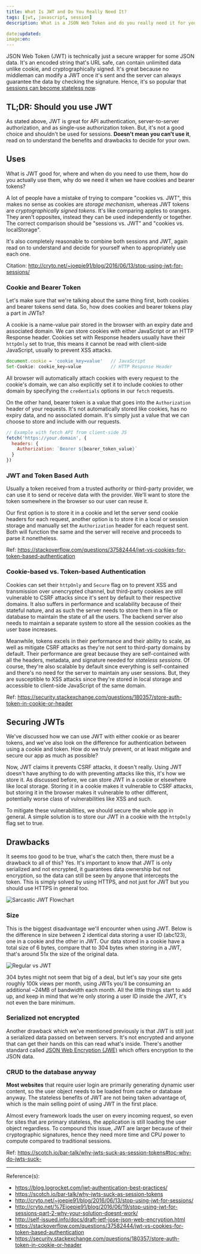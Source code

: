 ```yaml
---
title: What Is JWT and Do You Really Need It?
tags: [jwt, javascript, session]
description: What is a JSON Web Token and do you really need it for your app.

date:updated:
image:en:
---
```


JSON Web Token (JWT) is technically just a secure wrapper for some JSON data. It's an encoded string that's URL safe, can contain unlimited data unlike cookie, and cryptographically signed. It's great because no middleman can modify a JWT once it's sent and the server can always guarantee the data by checking the signature. Hence, it's so popular that [sessions can become stateless now](https://auth0.com/blog/stateless-auth-for-stateful-minds/).

## TL;DR: Should you use JWT

As stated above, JWT is great for API authentication, server-to-server authorization, and as single-use authorization token. But, it's not a good choice and shouldn't be used for sessions. **Doesn't mean you can't use it**, read on to understand the benefits and drawbacks to decide for your own.

## Uses

What is JWT good for, where and when do you need to use them, how do you actually use them, why do we need it when we have cookies and bearer tokens?

A lot of people have a mistake of trying to compare "cookies vs. JWT", this makes no sense as cookies are *storage mechanism*, whereas JWT tokens are *cryptographically signed tokens*. It's like comparing apples to oranges. They aren't opposites, instead they can be used independently or together. The correct comparison should be "sessions vs. JWT" and "cookies vs. localStorage".

It's also completely reasonable to combine both sessions and JWT, again read on to understand and decide for yourself when to appropriately use each one.

Citation: <http://cryto.net/~joepie91/blog/2016/06/13/stop-using-jwt-for-sessions/>

### Cookie and Bearer Token

Let's make sure that we're talking about the same thing first, both cookies and bearer tokens send data. So, how does cookies and bearer tokens play a part in JWTs?

A cookie is a name-value pair stored in the browser with an expiry date and associated domain. We can store cookies with either JavaScript or an HTTP Response header. Cookies set with Response headers usually have their `httpOnly` set to true, this means it cannot be read with client-side JavaScript, usually to prevent XSS attacks.

```javascript
document.cookie = 'cookie_key=value'   // JavaScript
Set-Cookie: cookie_key=value           // HTTP Response Header
```

All browser will automatically attach cookies with every request to the cookie's domain, we can also explicitly set it to include cookies to other domain by specifying the `credentials` options in our `fetch` requests.

On the other hand, bearer token is a value that goes into the `Authorization` header of your requests. It's not automatically stored like cookies, has no expiry data, and no associated domain. It's simply just a value that we can choose to store and include with our requests.

```javascript
// Example with fetch API from client-side JS
fetch('https://your.domain', {
  headers: {
    Authorization: `Bearer ${bearer_token_value}`
  }
})
```

### JWT and Token Based Auth

Usually a token received from a trusted authority or third-party provider, we can use it to send or receive data with the provider. We'll want to store the token somewhere in the browser so our user can reuse it.

Our first option is to store it in a cookie and let the server send cookie headers for each request, another option is to store it in a local or session storage and manually set the `Authorization` header for each request sent. Both will function the same and the server will receive and proceeds to parse it nonetheless.

Ref: <https://stackoverflow.com/questions/37582444/jwt-vs-cookies-for-token-based-authentication>

### Cookie-based vs. Token-based Authentication

Cookies can set their `httpOnly` and `Secure` flag on to prevent XSS and transmission over unencrypted channel, but third-party cookies are still vulnerable to CSRF attacks since it's sent by default to their respective domains. It also suffers in performance and scalability because of their stateful nature, and as such the server needs to store them in a file or database to maintain the state of all the users. The backend server also needs to maintain a separate system to store all the session cookies as the user base increases.

Meanwhile, tokens excels in their performance and their ability to scale, as well as mitigate CSRF attacks as they're not sent to third-party domains by default. Their performance are great because they are self-contained with all the headers, metadata, and signature needed for *stateless sessions*. Of course, they're also scalable by default since everything is self-contained and there's no need for the server to maintain any user sessions. But, they are susceptible to XSS attacks since they're stored in local storage and accessible to client-side JavaScript of the same domain.

Ref: <https://security.stackexchange.com/questions/180357/store-auth-token-in-cookie-or-header>

## Securing JWTs

We've discussed how we can use JWT with either cookie or as bearer tokens, and we've also look on the difference for authentication between using a cookie and token. How do we truly prevent, or at least mitigate and secure our app as much as possible?

Now, JWT claims it prevents CSRF attacks, it doesn't really. Using JWT doesn't have anything to do with preventing attacks like this, it's how we store it. As discussed before, we can store JWT in a cookie or elsewhere like local storage. Storing it in a cookie makes it vulnerable to CSRF attacks, but storing it in the browser makes it vulnerable to other different, potentially worse class of vulnerabilities like XSS and such.

To mitigate these vulnerabilities, we should secure the whole app in general. A simple solution is to store our JWT in a cookie with the `httpOnly` flag set to true.

## Drawbacks

It seems too good to be true, what's the catch then, there must be a drawback to all of this? Yes. It's important to know that JWT is only serialized and not encrypted, it guarantees data ownership but not encryption, so the data can still be seen by anyone that intercepts the token. This is simply solved by using HTTPS, and not just for JWT but you should use HTTPS in general too.

![Sarcastic JWT Flowchart](http://cryto.net/%7Ejoepie91/blog/attachments/jwt-flowchart.png "[Why JWT won't work flowchart](http://cryto.net/~joepie91/blog/2016/06/19/stop-using-jwt-for-sessions-part-2-why-your-solution-doesnt-work/) by Sven Slootweg (joepie91)")

### Size

This is the biggest disadvantage we'll encounter when using JWT. Below is the difference in size between 2 identical data storing a user ID (abc123), one in a cookie and the other in JWT. Our data stored in a cookie have a total size of 6 bytes, compare that to 304 bytes when storing in a JWT, that's around 51x the size of the original data.

![Regular vs JWT](https://scotch-res.cloudinary.com/image/upload/dpr_1,w_800,q_auto:good,f_auto/media/36632/3BubRdY1SFyt8d6Rf2OP_jwt-size.png "[Why JWTs Suck as Session Tokens](https://scotch.io/bar-talk/why-jwts-suck-as-session-tokens)")

304 bytes might not seem that big of a deal, but let's say your site gets roughly 100k views per month, using JWTs you'll be consuming an additional ~24MB of bandwidth each month. All the little things start to add up, and keep in mind that we're only storing a user ID inside the JWT, it's not even the bare minimum.

### Serialized not encrypted

Another drawback which we've mentioned previously is that JWT is still just a serialized data passed on between servers. It's not encrypted and anyone that can get their hands on this can read what's inside. There's another standard called [JSON Web Encryption (JWE)](https://tools.ietf.org/html/rfc7516) which offers encryption to the JSON data.

### CRUD to the database anyway

**Most websites** that require user login are primarily generating dynamic user content, so the user object needs to be loaded from cache or database anyway. The stateless benefits of JWT are not being taken advantage of, which is the main selling point of using JWT in the first place.

Almost every framework loads the user on every incoming request, so even for sites that are primary stateless, the application is still loading the user object regardless. To compound this issue, JWT are larger because of their cryptographic signatures, hence they need more time and CPU power to compute compared to traditional sessions.

Ref: <https://scotch.io/bar-talk/why-jwts-suck-as-session-tokens#toc-why-do-jwts-suck->

***
Reference(s):

- <https://blog.logrocket.com/jwt-authentication-best-practices/>
- <https://scotch.io/bar-talk/why-jwts-suck-as-session-tokens>
- <http://cryto.net/~joepie91/blog/2016/06/13/stop-using-jwt-for-sessions/>
- <http://cryto.net/%7Ejoepie91/blog/2016/06/19/stop-using-jwt-for-sessions-part-2-why-your-solution-doesnt-work/>
- <http://self-issued.info/docs/draft-ietf-jose-json-web-encryption.html>
- <https://stackoverflow.com/questions/37582444/jwt-vs-cookies-for-token-based-authentication>
- <https://security.stackexchange.com/questions/180357/store-auth-token-in-cookie-or-header>

